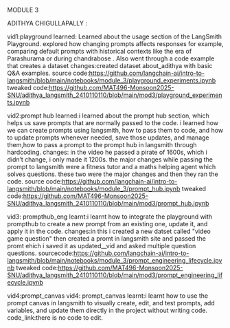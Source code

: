 MODULE 3

ADITHYA CHIGULLAPALLY :

vid1:playground 
learned: Learned about the usage section of the LangSmith Playground. explored how changing prompts affects responses for example, comparing default prompts with historical contexts like the era of Parashurama or during chandrabose . Also went through a code example that creates a dataset
changes:created dataset about_adithya with basic Q&A examples.
source code:https://github.com/langchain-ai/intro-to-langsmith/blob/main/notebooks/module_3/playground_experiments.ipynb
tweaked code:https://github.com/MAT496-Monsoon2025-SNU/adithya_langsmith_2410110110/blob/main/mod3/playground_experiments.ipynb


vid2:prompt hub
learned:i learned about the prompt hub section, which helps us save prompts that are normally passed to the code. i learned how we can create prompts using langsmith, how to pass them to code, and how to update prompts whenever needed, save those updates, and manage them,how to pass a prompt to the prompt hub in langsmith through hardcoding.
changes: in the video he passed a pirate of 1600s, which i didn’t change, i only made it 1200s. the major changes while passing the prompt to langsmith were a fitness tutor and a maths helping agent which solves questions. these two were the major changes and then they ran the code.
source code:https://github.com/langchain-ai/intro-to-langsmith/blob/main/notebooks/module_3/prompt_hub.ipynb
tweaked code:https://github.com/MAT496-Monsoon2025-SNU/adithya_langsmith_2410110110/blob/main/mod3/prompt_hub.ipynb

vid3: prompthub_eng
learnt:i learnt how to integrate the playground with prompthub to create a new prompt from an existing one, update it, and apply it in the code.
changes:in this i created a new datset called "video game question" then created a promt in langsmith site and passed the promt ehich i saved it as updated__vid and asked multiple question questions. 
sourcecode:https://github.com/langchain-ai/intro-to-langsmith/blob/main/notebooks/module_3/prompt_engineering_lifecycle.ipynb
tweaked code:https://github.com/MAT496-Monsoon2025-SNU/adithya_langsmith_2410110110/blob/main/mod3/prompt_engineering_lifecycle.ipynb


vid4:prompt_canvas
vid4: prompt_canvas
learnt:i learnt how to use the prompt canvas in langsmith to visually create, edit, and test prompts, add variables, and update them directly in the project without writing code.
code_link:there is no code to edit.
